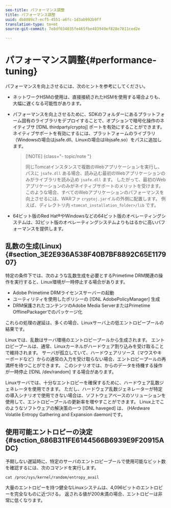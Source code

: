 ```yaml
---
seo-title: パフォーマンス調整
title: パフォーマンス調整
uuid: db8889c7-ecf5-4551-a6fc-1d3ab992b9ff
translation-type: tm+mt
source-git-commit: 7e8df034035fe465fbe403949ef828e7811ced2e

---
```



# パフォーマンス調整{#performance-tuning}

パフォーマンスを向上させるには、次のヒントを参考にしてください。

* ネットワークHSMの使用は、直接接続されたHSMを使用する場合よりも、大幅に遅くなる可能性があります。
* パフォーマンスを向上させるために、SDKのフォルダーにあるプラットフォーム固有のライブラリをデプロイすることで、オプションで暗号化操作のネイティブサ [!DNL thirdparty/cryptoj] ポートを有効にすることができます。 ネイティブサポートを有効にするには、プラットフォームのライブラリ（Windowsの場合はjsafe.dll、Linuxの場合はlibjsafe.so）をパスに追加します。

   >[!NOTE] {class=&quot;- topic/note &quot;}
   >
   >同じTomcatインスタンスで複数のWebアプリケーションを実行し、パスに `jsafe.dll` ある場合、読み込む最初のWebアプリケーションのみがライブラリを読み込め `jsafe.dll` ます。 したがって、最初のWebアプリケーションのみがネイティブサポートのメリットを受けます。 このような場合、すべてのWebアプリケーションのパフォーマンスを向上させるには、WARファ `cryptoj.jar`イルの外側に配置します。 例えば、ディレクトリ内 `<tomcat_installation_folder>/lib` です。

* 64ビット版のRed Hat®やWindowsなどの64ビット版のオペレーティングシステムは、32ビット版のオペレーティングシステムよりもはるかに高いパフォーマンスを提供します。

## 乱数の生成(Linux) {#section_3E2E936A538F40B7BF8892C65E117907}

特定の条件下では、次のような乱数生成を必要とするPrimetime DRM関連の操作を実行すると、Linux環境が一時停止する場合があります。

* Adobe Primetime DRMライセンスサーバーの起動
* ユーティリティを使用したポリシーの [!DNL AdobePolicyManager] 生成
* DRM保護されたコンテンツのAdobe Media ServerまたはPrimetime OfflinePackagerでのパッケージ化

これらの処理の遅延は、多くの場合、Linuxサーバ上の低エントロピープールの結果です。

Linuxでは、乱数はサーバ環境のエントロピープールから生成されます。 エントロピープールは、通常、Linuxカーネルがハードウェア割り込みを受け取ることで維持されます。 サーバが孤立していて、ハードウェアリソース（マウスやキーボードなど）からの通常の入力を受け取らない場合、エントロピープールの再満杯を待つことができます。 このシナリオでは、からのデータを待機する操作が一時停止 [!DNL /dev/random] する場合があります。

Linuxサーバでは、十分なエントロピーを確保するために、ハードウェア乱数ジェネレータを使用できます。 ただし、ハードウェア乱数ジェネレーターが特定の導入シナリオで使用できない場合は、ソフトウェアベースのソリューションを使用して、エントロピープールの更新率を増やすことができます。 Linux上でこのようなソフトウェアの解決策の一つ [!DNL haveged] は、 (HArdware Volatile Entropy Gathering and Expansion daemon)です。

## 使用可能エントロピーの決定 {#section_686B311FE6144566B6939E9F20915ADC}

予期しない遅延時に、特定のサーバのエントロピープールで使用可能なビット数を確認するには、次のコマンドを実行します。

```
cat /proc/sys/kernel/random/entropy_avail 
```

大量のエントロピーを持つ健全なLinuxシステムは、4,096ビットのエントロピーを完全なものに近づける。 返される値が200未満の場合、エントロピーは非常に低くなります。
